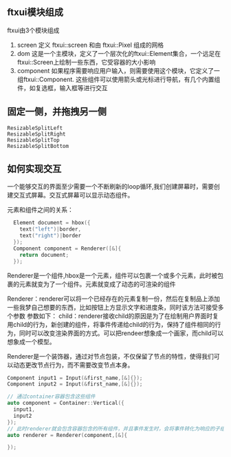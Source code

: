 ## ftxui模块组成

ftxui由3个模块组成

1. screen 定义 ftxui::screen 和由 ftxui::Pixel 组成的网格
2. dom 这是一个主模块，定义了一个层次化的ftxui::Element集合，一个远足在ftxui::Screen上绘制一些东西，它受容器的大小影响
3. component 如果程序需要响应用户输入，则需要使用这个模块，它定义了一组ftxui::Component. 这些组件可以使用箭头或光标进行导航，有几个内置组件，如复选框，输入框等进行交互

## 固定一侧，并拖拽另一侧

```
ResizableSplitLeft
ResizableSplitRight
ResizableSplitTop
ResizableSplitBottom
```
## 如何实现交互

一个能够交互的界面至少需要一个不断刷新的loop循环,我们创建屏幕时，需要创建交互式屏幕。交互式屏幕可以显示动态组件。

元素和组件之间的关系：
```c++
  Element document = hbox({
    text("left")|border,
    text("right")|border
  });
  Component component = Renderer([&]{
    return document;
  });
```
  Renderer是一个组件,hbox是一个元素，组件可以包裹一个或多个元素，此时被包裹的元素就变为了一个组件。元素就变成了动态的可渲染的组件

  Renderer：renderer可以将一个已经存在的元素复制一份，然后在复制品上添加一些我梦自己想要的东西，比如按钮上方显示文字和进度条，同时该方法可接受多个参数
  参数如下：
    child：renderer接收child的原因是为了在绘制用户界面时复用child的行为，新创建的组件，将事件传递给child的行为，保持了组件相同的行为，同时可以改变渲染界面的方式。可以把rendeer想象成一个画家，而child可以想象成一个模型。
  
Renderer是一个装饰器，通过对节点包装，不仅保留了节点的特性，使得我们可以动态更改节点行为，而不需要改变节点本身。

```cpp
Component input1 = Input(&first_name,[&]{});
Component input2 = Input(&first_name,[&]{});

// 通过container容器包含这些组件
auto component = Container::Vertical({
  input1,
  input2
});
// 此时renderer就会包含容器包含的所有组件，并且事件发生时，会将事件转化为响应的子组建
auto renderer = Renderer(component,[&]{

});
```